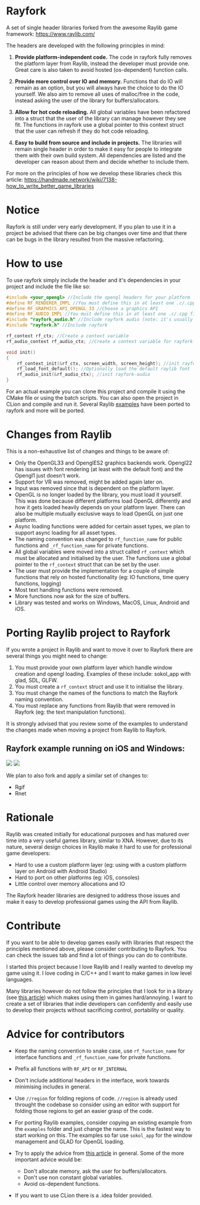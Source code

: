 # Rayfork
A set of single header libraries forked from the awesome Raylib game framework: https://www.raylib.com/

The headers are developed with the following principles in mind:

1. **Provide platform-independent code.**
The code in rayfork fully removes the platform layer from Raylib, instead the developer must provide one. Great care is also taken
to avoid hosted (os-dependent) function calls.

2. **Provide more control over IO and memory.**
Functions that do IO will remain as an option, but you will always have the choice to do the IO yourself.
We also aim to remove all uses of malloc/free in the code, instead asking the user of the library for buffers/allocators.

3. **Allow for hot code reloading.**
All global variables have been refactored into a struct that the user of the library can manage however they see fit.
The functions in rayfork use a global pointer to this context struct that the user can refresh if they do hot code reloading.

4. **Easy to build from source and include in projects.**
The libraries will remain single header in order to make it easy for people to integrate them with their own build system.
All dependencies are listed and the developer can reason about them and decide whether to include them.

For more on the principles of how we develop these libraries check this article: https://handmade.network/wiki/7138-how_to_write_better_game_libraries

# Notice
Rayfork is still under very early development. If you plan to use it in a project be advised that there can be big changes over time
and that there can be bugs in the library resulted from the massive refactoring. 

# How to use
To use rayfork simply include the header and it's dependencies in your project and include the file like so:
```cpp
#include <your_opengl> //Include the opengl headers for your platform
#define RF_RENDERER_IMPL //You must define this in at least one .c/.cpp files to include the implementation
#define RF_GRAPHICS_API_OPENGL_33 //Choose a graphics API
#define RF_AUDIO_IMPL //You must define this in at least one .c/.cpp files to include the implementation
#include "rayfork_audio.h" //Include rayfork audio (note: it's usually better to include rayfork-audio first)
#include "rayfork.h" //Include rayfork

rf_context rf_ctx; //Create a context variable
rf_audio_context rf_audio_ctx; //Create a context variable for rayfork-audio. Note that in the case of rayfork-audio the context struct must be in the same translation unit as the implementation

void init()
{
    rf_context_init(&rf_ctx, screen_width, screen_height); //init rayfork
    rf_load_font_default(); //Optionally load the default raylib font
    rf_audio_init(&rf_audio_ctx); //init rayfork-audio
}
```

For an actual example you can clone this project and compile it using the CMake file or using the batch scripts.
You can also open the project in CLion and compile and run it.
Several Raylib [examples](https://www.raylib.com/examples.html) have been ported to rayfork and more will be ported.

# Changes from Raylib

This is a non-exhaustive list of changes and things to be aware of:
- Only the OpenGL33 and OpenglES2 graphics backends work. Opengl22 has issues with font rendering (at least with the default font) and the Opengl1 just doesn't work. 
- Support for VR was removed, might be added again later on.
- Input was removed since that is dependent on the platform layer.
- OpenGL is no longer loaded by the library, you must load it yourself. This was done because different platforms load OpenGL differently
and how it gets loaded heavily depends on your platform layer. There can also be multiple mutually exclusive ways to load OpenGL on just one platform.
- Async loading functions were added for certain asset types, we plan to support async loading for all asset types.
- The naming convention was changed to `rf_function_name` for public functions and `_rf_function_name` for private functions.
- All global variables were moved into a struct called `rf_context` which must be allocated and initialised by the user. The functions use a global pointer to the `rf_context` struct that can be set by the user.
- The user must provide the implementation for a couple of simple functions that rely on hosted functionality (eg: IO functions, time query functions, logging)
- Most text handling functions were removed.
- More functions now ask for the size of buffers.
- Library was tested and works on Windows, MacOS, Linux, Android and iOS.

# Porting Raylib project to Rayfork

If you wrote a project in Raylib and want to move it over to Rayfork there are several things you might need to change:

1. You must provide your own platform layer which handle window creation and opengl loading. Examples of these include: sokol_app with glad, SDL, GLFW.
2. You must create a `rf_context` struct and use it to initialise the library.
3. You must change the names of the functions to match the Rayfork naming convention.
4. You must replace any functions from Raylib that were removed in Rayfork (eg: the text manipulation functions).

It is strongly advised that you review some of the examples to understand the changes made when moving a project from Raylib to Rayfork.

## Rayfork example running on iOS and Windows:
![](https://i.gyazo.com/a61b1fa44732a4cfbf4e7e59a2c5f772.png)
![](https://i.gyazo.com/thumb/1000/95dd519e8c6d6733acdb70f746a169fc-png.jpg)

We plan to also fork and apply a similar set of changes to:
- Rgif
- Rnet

# Rationale

Raylib was created initially for educational purposes and has matured over time into a very useful games library, similar to XNA. 
However, due to its nature, several design choices in Raylib make it hard to use for professional game developers: 
- Hard to use a custom platform layer (eg: using with a custom platform layer on Android with Android Studio)
- Hard to port on other platforms (eg: iOS, consoles)
- Little control over memory allocations and IO

The Rayfork header libraries are designed to address those issues and make it easy to develop professional games using the API from Raylib.

# Contribute
If you want to be able to develop games easily with libraries that respect the principles mentioned above, please consider contributing to Rayfork.
You can check the issues tab and find a lot of things you can do to contribute.

I started this project because I love Raylib and I really wanted to develop my game using it. 
I love coding in C/C++ and I want to make games in low level languages.

Many libraries however do not follow the principles that I look for in a library (see [this article](https://handmade.network/wiki/7138-how_to_write_better_game_libraries)) which makes using them in games hard/annoying.
I want to create a set of libraries that indie developers can confidently and easily use to develop their projects without sacrificing control, portability or quality.

# Advice for contributors
- Keep the naming convention to snake case, use `rf_function_name` for interface functions and `_rf_function_name` for private functions.

- Prefix all functions with `RF_API` or `RF_INTERNAL`

- Don't include additional headers in the interface, work towards minimising includes in general.

- Use `//region` for folding regions of code. `//region` is already used throught the codebase so consider using an editor with support for folding those regions to get an easier grasp of the code.

- For porting Raylib examples, consider copying an existing example from the `examples` folder and just change the name. This is the fastest way to start working on this. The examples so far use `sokol_app` for the window management and GLAD for OpenGL loading.

- Try to apply the advice from [this article](https://handmade.network/wiki/7138-how_to_write_better_game_libraries) in general. 
Some of the more important advice would be:
  - Don't allocate memory, ask the user for buffers/allocators.
  - Don't use non constant global variables.
  - Avoid os-dependent functions.

- If you want to use CLion there is a .idea folder provided.
